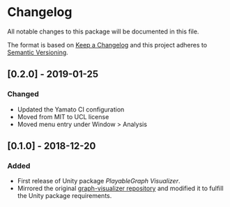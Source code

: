 # Changelog

All notable changes to this package will be documented in this file.

The format is based on [Keep a Changelog](http://keepachangelog.com/en/1.0.0/)
and this project adheres to [Semantic Versioning](http://semver.org/spec/v2.0.0.html).

## [0.2.0] - 2019-01-25

### Changed

- Updated the Yamato CI configuration
- Moved from MIT to UCL license
- Moved menu entry under Window > Analysis

## [0.1.0] - 2018-12-20

### Added

- First release of Unity package *PlayableGraph Visualizer*.
- Mirrored the original [graph-visualizer repository](https://github.com/Unity-Technologies/graph-visualizer) and modified it to fulfill the Unity package requirements.


[Unreleased]: https://github.cds.internal.unity3d.com/unity/com.unity.playablegraph-visualizer/compare/v0.1.0...HEAD
